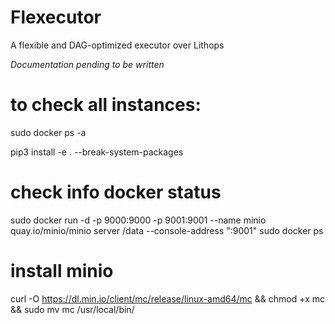 # Flexecutor
A flexible and DAG-optimized executor over Lithops

*Documentation pending to be written*


# to check all instances: 
sudo docker ps -a

pip3 install -e . --break-system-packages

# check info docker status 
sudo docker run -d -p 9000:9000 -p 9001:9001 --name minio quay.io/minio/minio server /data --console-address ":9001"
sudo docker ps

# install minio 
curl -O https://dl.min.io/client/mc/release/linux-amd64/mc && chmod +x mc && sudo mv mc /usr/local/bin/
